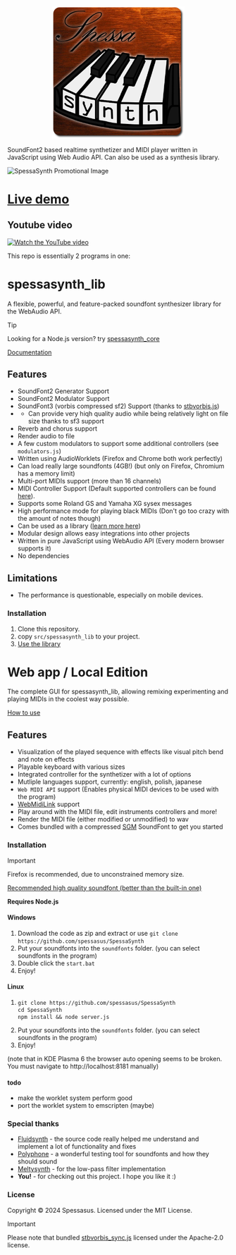 <p align='center'>
<img src="src/website/spessasynth_logo_rounded.png" width='300' alt='SpessaSynth logo'>
</p>

SoundFont2 based realtime synthetizer and MIDI player written in JavaScript using Web Audio API. Can also be used as a synthesis library.

![SpessaSynth Promotional Image](https://github.com/spessasus/SpessaSynth/assets/95608008/307b6b55-da16-49e8-b0e8-a07e7b699a8c)

# [Live demo](https://spessasus.github.io/SpessaSynth/)

## Youtube video
[<img width='500' alt="Watch the YouTube video" src="https://github.com/spessasus/SpessaSynth/assets/95608008/0fade923-1ed6-4565-8300-1f57ef70bc89">](https://youtu.be/6rUjjVcMXu8)


This repo is essentially 2 programs in one:
# spessasynth_lib
A flexible, powerful, and feature-packed soundfont synthesizer library for the WebAudio API.
> [!TIP]
> Looking for a Node.js version? try [spessasynth_core](https://www.npmjs.com/package/spessasynth_core)

[Documentation](../../wiki/Home)
## Features
- SoundFont2 Generator Support
- SoundFont2 Modulator Support
- SoundFont3 (vorbis compressed sf2) Support (thanks to [stbvorbis.js](https://github.com/hajimehoshi/stbvorbis.js))
- - Can provide very hiqh quality audio while being relatively light on file size thanks to sf3 support
- Reverb and chorus support
- Render audio to file
- A few custom modulators to support some additional controllers (see `modulators.js`)
- Written using AudioWorklets (Firefox and Chrome both work perfectly)
- Can load really large soundfonts (4GB!) (but only on Firefox, Chromium has a memory limit)
- Multi-port MIDIs support (more than 16 channels)
- MIDI Controller Support (Default supported controllers can be found [here](../../wiki/Synthetizer-Class#supported-controllers)).
- Supports some Roland GS and Yamaha XG sysex messages
- High performance mode for playing black MIDIs (Don't go too crazy with the amount of notes though)
- Can be used as a library ([learn more here](../../wiki/Usage-As-Library))
- Modular design allows easy integrations into other projects
- Written in pure JavaScript using WebAudio API (Every modern browser supports it)
- No dependencies

## Limitations
- The performance is questionable, especially on mobile devices.

### Installation
1. Clone this repository.
2. copy `src/spessasynth_lib` to your project.
3. [Use the library](../../wiki/Home)

# Web app / Local Edition
The complete GUI for spessasynth_lib, allowing remixing experimenting and playing MIDIs in the coolest way possible.

[How to use](../../wiki/How-To-Use-App)
## Features
- Visualization of the played sequence with effects like visual pitch bend and note on effects
- Playable keyboard with various sizes
- Integrated controller for the synthetizer with a lot of options
- Mutliple languages support, currently: english, polish, japanese
- `Web MIDI API` support (Enables physical MIDI devices to be used with the program)
- [WebMidiLink](https://www.g200kg.com/en/docs/webmidilink/) support
- Play around with the MIDI file, edit instruments controllers and more!
- Render the MIDI file (either modified or unmodified) to wav
- Comes bundled with a compressed [SGM](https://musical-artifacts.com/artifacts/855) SoundFont to get you started

### Installation
> [!IMPORTANT]
> Firefox is recommended, due to unconstrained memory size.

[Recommended high quality soundfont (better than the built-in one)](https://musical-artifacts.com/artifacts/1176)

**Requires Node.js**
#### Windows
1. Download the code as zip and extract or use `git clone https://github.com/spessasus/SpessaSynth`
2. Put your soundfonts into the `soundfonts` folder. (you can select soundfonts in the program)
3. Double click the `start.bat`
4. Enjoy!

#### Linux
1. ```shell
   git clone https://github.com/spessasus/SpessaSynth
   cd SpessaSynth
   npm install && node server.js 
   ```
2. Put your soundfonts into the `soundfonts` folder. (you can select soundfonts in the program)
3. Enjoy!

(note that in KDE Plasma 6 the browser auto opening seems to be broken. You must navigate to http://localhost:8181 manually)


#### todo
- make the worklet system perform good
- port the worklet system to emscripten (maybe)


### Special thanks
 - [Fluidsynth](https://github.com/FluidSynth/fluidsynth) - the source code really helped me understand and implement a lot of functionality and fixes
 - [Polyphone](https://www.polyphone-soundfonts.com/) - a wonderful testing tool for soundfonts and how they should sound
 - [Meltysynth](https://github.com/sinshu/meltysynth) - for the low-pass filter implementation
 - **You!** - for checking out this project. I hope you like it :)

### License
Copyright © 2024 Spessasus. Licensed under the MIT License.

> [!IMPORTANT]
> Please note that bundled [stbvorbis_sync.js](https://github.com/spessasus/stbvorbis_sync.js) licensed under the Apache-2.0 license.
